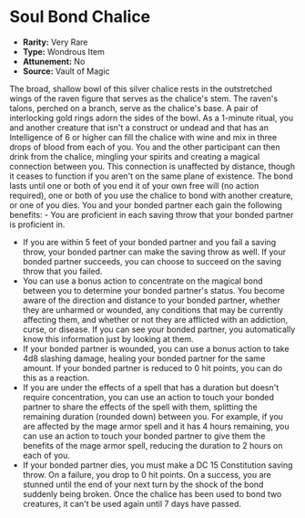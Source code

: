 # Soul Bond Chalice

- **Rarity:** Very Rare
- **Type:** Wondrous Item
- **Attunement:** No
- **Source:** Vault of Magic

The broad, shallow bowl of this silver chalice rests in the outstretched wings of the raven figure that serves as the chalice's stem. The raven's talons, perched on a branch, serve as the chalice's base. A pair of interlocking gold rings adorn the sides of the bowl. As a 1-minute ritual, you and another creature that isn't a construct or undead and that has an Intelligence of 6 or higher can fill the chalice with wine and mix in three drops of blood from each of you. You and the other participant can then drink from the chalice, mingling your spirits and creating a magical connection between you. This connection is unaffected by distance, though it ceases to function if you aren't on the same plane of existence. The bond lasts until one or both of you end it of your own free will (no action required), one or both of you use the chalice to bond with another creature, or one of you dies. You and your bonded partner each gain the following benefits: - You are proficient in each saving throw that your bonded partner is proficient in.
- If you are within 5 feet of your bonded partner and you fail a saving throw, your bonded partner can make the saving throw as well. If your bonded partner succeeds, you can choose to succeed on the saving throw that you failed.
- You can use a bonus action to concentrate on the magical bond between you to determine your bonded partner's status. You become aware of the direction and distance to your bonded partner, whether they are unharmed or wounded, any conditions that may be currently affecting them, and whether or not they are afflicted with an addiction, curse, or disease. If you can see your bonded partner, you automatically know this information just by looking at them.
- If your bonded partner is wounded, you can use a bonus action to take 4d8 slashing damage, healing your bonded partner for the same amount. If your bonded partner is reduced to 0 hit points, you can do this as a reaction.
- If you are under the effects of a spell that has a duration but doesn't require concentration, you can use an action to touch your bonded partner to share the effects of the spell with them, splitting the remaining duration (rounded down) between you. For example, if you are affected by the mage armor spell and it has 4 hours remaining, you can use an action to touch your bonded partner to give them the benefits of the mage armor spell, reducing the duration to 2 hours on each of you.
- If your bonded partner dies, you must make a DC 15 Constitution saving throw. On a failure, you drop to 0 hit points. On a success, you are stunned until the end of your next turn by the shock of the bond suddenly being broken. Once the chalice has been used to bond two creatures, it can't be used again until 7 days have passed.
